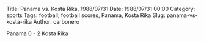 Title: Panama vs. Kosta Rika, 1988/07/31
Date: 1988/07/31 00:00
Category: sports
Tags: football, football scores, Panama, Kosta Rika
Slug: panama-vs-kosta-rika
Author: carbonero


Panama 0 - 2 Kosta Rika
